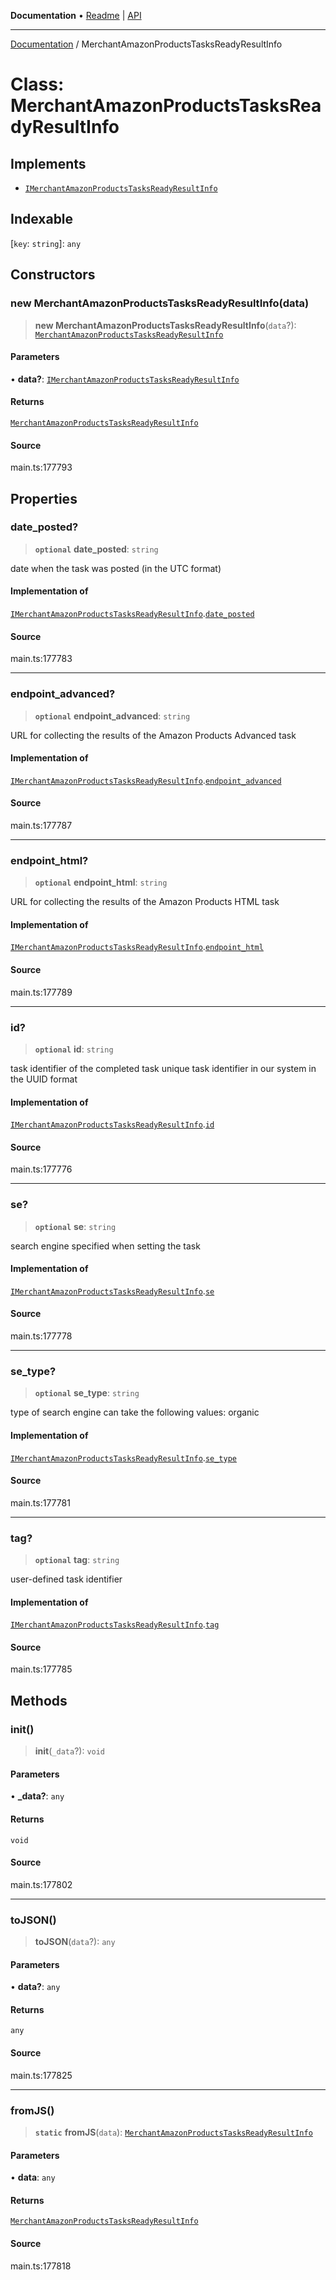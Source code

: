 **Documentation** • [Readme](../README.md) \| [API](../globals.md)

***

[Documentation](../README.md) / MerchantAmazonProductsTasksReadyResultInfo

# Class: MerchantAmazonProductsTasksReadyResultInfo

## Implements

- [`IMerchantAmazonProductsTasksReadyResultInfo`](../interfaces/IMerchantAmazonProductsTasksReadyResultInfo.md)

## Indexable

 \[`key`: `string`\]: `any`

## Constructors

### new MerchantAmazonProductsTasksReadyResultInfo(data)

> **new MerchantAmazonProductsTasksReadyResultInfo**(`data`?): [`MerchantAmazonProductsTasksReadyResultInfo`](MerchantAmazonProductsTasksReadyResultInfo.md)

#### Parameters

• **data?**: [`IMerchantAmazonProductsTasksReadyResultInfo`](../interfaces/IMerchantAmazonProductsTasksReadyResultInfo.md)

#### Returns

[`MerchantAmazonProductsTasksReadyResultInfo`](MerchantAmazonProductsTasksReadyResultInfo.md)

#### Source

main.ts:177793

## Properties

### date\_posted?

> **`optional`** **date\_posted**: `string`

date when the task was posted (in the UTC format)

#### Implementation of

[`IMerchantAmazonProductsTasksReadyResultInfo`](../interfaces/IMerchantAmazonProductsTasksReadyResultInfo.md).[`date_posted`](../interfaces/IMerchantAmazonProductsTasksReadyResultInfo.md#date_posted)

#### Source

main.ts:177783

***

### endpoint\_advanced?

> **`optional`** **endpoint\_advanced**: `string`

URL for collecting the results of the Amazon Products Advanced task

#### Implementation of

[`IMerchantAmazonProductsTasksReadyResultInfo`](../interfaces/IMerchantAmazonProductsTasksReadyResultInfo.md).[`endpoint_advanced`](../interfaces/IMerchantAmazonProductsTasksReadyResultInfo.md#endpoint_advanced)

#### Source

main.ts:177787

***

### endpoint\_html?

> **`optional`** **endpoint\_html**: `string`

URL for collecting the results of the Amazon Products HTML task

#### Implementation of

[`IMerchantAmazonProductsTasksReadyResultInfo`](../interfaces/IMerchantAmazonProductsTasksReadyResultInfo.md).[`endpoint_html`](../interfaces/IMerchantAmazonProductsTasksReadyResultInfo.md#endpoint_html)

#### Source

main.ts:177789

***

### id?

> **`optional`** **id**: `string`

task identifier of the completed task
unique task identifier in our system in the UUID format

#### Implementation of

[`IMerchantAmazonProductsTasksReadyResultInfo`](../interfaces/IMerchantAmazonProductsTasksReadyResultInfo.md).[`id`](../interfaces/IMerchantAmazonProductsTasksReadyResultInfo.md#id)

#### Source

main.ts:177776

***

### se?

> **`optional`** **se**: `string`

search engine specified when setting the task

#### Implementation of

[`IMerchantAmazonProductsTasksReadyResultInfo`](../interfaces/IMerchantAmazonProductsTasksReadyResultInfo.md).[`se`](../interfaces/IMerchantAmazonProductsTasksReadyResultInfo.md#se)

#### Source

main.ts:177778

***

### se\_type?

> **`optional`** **se\_type**: `string`

type of search engine
can take the following values: organic

#### Implementation of

[`IMerchantAmazonProductsTasksReadyResultInfo`](../interfaces/IMerchantAmazonProductsTasksReadyResultInfo.md).[`se_type`](../interfaces/IMerchantAmazonProductsTasksReadyResultInfo.md#se_type)

#### Source

main.ts:177781

***

### tag?

> **`optional`** **tag**: `string`

user-defined task identifier

#### Implementation of

[`IMerchantAmazonProductsTasksReadyResultInfo`](../interfaces/IMerchantAmazonProductsTasksReadyResultInfo.md).[`tag`](../interfaces/IMerchantAmazonProductsTasksReadyResultInfo.md#tag)

#### Source

main.ts:177785

## Methods

### init()

> **init**(`_data`?): `void`

#### Parameters

• **\_data?**: `any`

#### Returns

`void`

#### Source

main.ts:177802

***

### toJSON()

> **toJSON**(`data`?): `any`

#### Parameters

• **data?**: `any`

#### Returns

`any`

#### Source

main.ts:177825

***

### fromJS()

> **`static`** **fromJS**(`data`): [`MerchantAmazonProductsTasksReadyResultInfo`](MerchantAmazonProductsTasksReadyResultInfo.md)

#### Parameters

• **data**: `any`

#### Returns

[`MerchantAmazonProductsTasksReadyResultInfo`](MerchantAmazonProductsTasksReadyResultInfo.md)

#### Source

main.ts:177818
